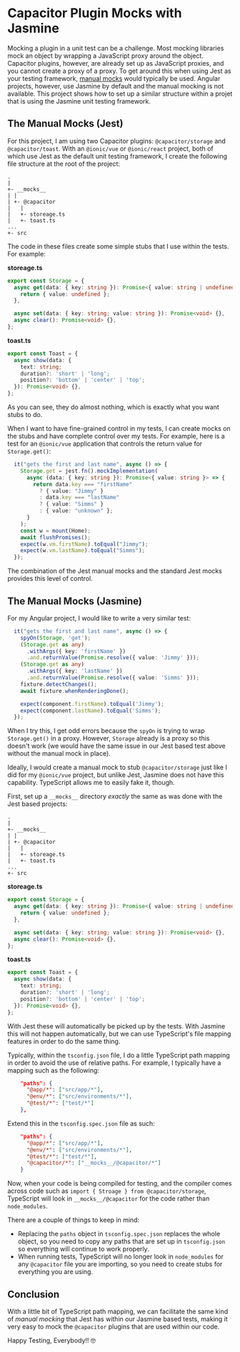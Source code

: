 # Capacitor Plugin Mocks with Jasmine

Mocking a plugin in a unit test can be a challenge. Most mocking libraries mock an object by wrapping a JavaScript proxy around the object. Capacitor plugins, however, are already set up as JavaScript proxies, and you cannot create a proxy of a proxy. To get around this when using Jest as your testing framework, <a href="https://jestjs.io/docs/manual-mocks" _target="blank">manual mocks</a> would typically be used. Angular projects, however, use Jasmine by default and the manual mocking is not available. This project shows how to set up a similar structure within a projet that is using the Jasmine unit testing framework.

## The Manual Mocks (Jest)

For this project, I am using two Capacitor plugins: `@capacitor/storage` and `@capacitor/toast`. With an `@ionic/vue` or `@ionic/react` project, both of which use Jest as the default unit testing framework, I create the following file structure at the root of the project:

```
.
|
+- __mocks__
| |
| +- @capacitor
|   |
|   +- storeage.ts
|   +- toast.ts
...
+- src
```

The code in these files create some simple stubs that I use within the tests. For example:

**storeage.ts**

```TypeScript
export const Storage = {
  async get(data: { key: string }): Promise<{ value: string | undefined }> {
    return { value: undefined };
  },

  async set(data: { key: string; value: string }): Promise<void> {},
  async clear(): Promise<void> {},
};
```

**toast.ts**

```TypeScript
export const Toast = {
  async show(data: {
    text: string;
    duration?: 'short' | 'long';
    position?: 'bottom' | 'center' | 'top';
  }): Promise<void> {},
};
```

As you can see, they do almost nothing, which is exactly what you want stubs to do.

When I want to have fine-grained control in my tests, I can create mocks on the stubs and have complete control over my tests. For example, here is a test for an `@ionic/vue` application that controls the return value for `Storage.get()`:

```TypeScript
  it("gets the first and last name", async () => {
    Storage.get = jest.fn().mockImplementation(
      async (data: { key: string }): Promise<{ value: string }> => {
        return data.key === "firstName"
          ? { value: "Jimmy" }
          : data.key === "lastName"
          ? { value: "Simms" }
          : { value: "unknown" };
      }
    );
    const w = mount(Home);
    await flushPromises();
    expect(w.vm.firstName).toEqual("Jimmy");
    expect(w.vm.lastName).toEqual("Simms");
  });
```

The combination of the Jest manual mocks and the standard Jest mocks provides this level of control.

## The Manual Mocks (Jasmine)

For my Angular project, I would like to write a very similar test:

```TypeScript
  it("gets the first and last name", async () => {
    spyOn(Storage, 'get');
    (Storage.get as any)
      .withArgs({ key: 'firstName' })
      .and.returnValue(Promise.resolve({ value: 'Jimmy' }));
    (Storage.get as any)
      .withArgs({ key: 'lastName' })
      .and.returnValue(Promise.resolve({ value: 'Simms' }));
    fixture.detectChanges();
    await fixture.whenRenderingDone();

    expect(component.firstName).toEqual('Jimmy');
    expect(component.lastName).toEqual('Simms');
  });
```

When I try this, I get odd errors because the `spyOn` is trying to wrap `Storage.get()` in a proxy. However, `Storage` already is a proxy so this doesn't work (we would have the same issue in our Jest based test above without the manual mock in place).

Ideally, I would create a manual mock to stub `@capacitor/storage` just like I did for my `@ionic/vue` project, but unlike Jest, Jasmine does not have this capability. TypeScript allows me to easily fake it, though.

First, set up a `__mocks__` directory _exactly_ the same as was done with the Jest based projects:

```
.
|
+- __mocks__
| |
| +- @capacitor
|   |
|   +- storeage.ts
|   +- toast.ts
...
+- src
```

**storeage.ts**

```TypeScript
export const Storage = {
  async get(data: { key: string }): Promise<{ value: string | undefined }> {
    return { value: undefined };
  },

  async set(data: { key: string; value: string }): Promise<void> {},
  async clear(): Promise<void> {},
};
```

**toast.ts**

```TypeScript
export const Toast = {
  async show(data: {
    text: string;
    duration?: 'short' | 'long';
    position?: 'bottom' | 'center' | 'top';
  }): Promise<void> {},
};
```

With Jest these will automatically be picked up by the tests. With Jasmine this will not happen automatically, but we can use TypeScript's file mapping features in order to do the same thing.

Typically, within the `tsconfig.json` file, I do a little TypeScript path mapping in order to avoid the use of relative paths. For example, I typically have a mapping such as the following:

```JSON
    "paths": {
      "@app/*": ["src/app/*"],
      "@env/*": ["src/environments/*"],
      "@test/*": ["test/*"]
    },
```

Extend this in the `tsconfig.spec.json` file as such:

```JSON
    "paths": {
      "@app/*": ["src/app/*"],
      "@env/*": ["src/environments/*"],
      "@test/*": ["test/*"],
      "@capacitor/*": ["__mocks__/@capacitor/*"]
    }
```

Now, when your code is being compiled for testing, and the compiler comes across code such as `import { Stroage } from @capacitor/storage`, TypeScript will look in `__mocks__/@capacitor` for the code rather than `node_modules`.

There are a couple of things to keep in mind:

- Replacing the `paths` object in `tsconfig.spec.json` replaces the whole object, so you need to copy any paths that are set up in `tsconfig.json` so everything will continue to work properly.
- When running tests, TypeScript will no longer look in `node_modules` for any `@capacitor` file you are importing, so you need to create stubs for everything you are using.

## Conclusion

With a little bit of TypeScript path mapping, we can facilitate the same kind of _manual mocking_ that Jest has within our Jasmine based tests, making it very easy to mock the `@capacitor` plugins that are used within our code.

Happy Testing, Everybody!! 🤓
